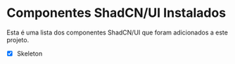 # Componentes ShadCN/UI Instalados

Esta é uma lista dos componentes ShadCN/UI que foram adicionados a este projeto.

- [x] Skeleton 